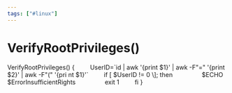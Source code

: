 ```yaml
---
tags: ["#linux"]
---
```

# VerifyRootPrivileges()

VerifyRootPrivileges()
{
        UserID=\`id | awk '{print $1}' | awk -F"=" '{print $2}' | awk -F"(" '{pri
nt $1}'\`
        if \[ $UserID != 0 \]; then
                $ECHO $ErrorInsufficientRights
                exit 1
        fi
}
